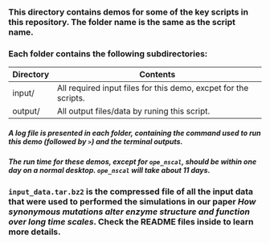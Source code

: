 ### This directory contains demos for some of the key scripts in this repository. The folder name is the same as the script name.
### Each folder contains the following subdirectories:

| Directory | Contents |
| ------ | ------ |
| input/ | All required input files for this demo, excpet for the scripts. |
| output/ | All output files/data by runing this script. |

##### A log file is presented in each folder, containing the command used to run this demo (followed by `>`) and the terminal outputs.
##### The run time for these demos, except for `ope_nscal`, should be within one day on a normal desktop. `ope_nscal` will take about 11 days.

### `input_data.tar.bz2` is the compressed file of all the input data that were used to performed the simulations in our paper *How synonymous mutations alter enzyme structure and function over long time scales*. Check the README files inside to learn more details.
